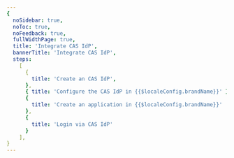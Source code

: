 ```yaml
---
{
  noSidebar: true,
  noToc: true,
  noFeedback: true,
  fullWidthPage: true,
  title: 'Integrate CAS IdP',
  bannerTitle: 'Integrate CAS IdP',
  steps:
    [
      {
        title: 'Create an CAS IdP',
      },
      { title: 'Configure the CAS IdP in {{$localeConfig.brandName}}' },
      {
        title: 'Create an application in {{$localeConfig.brandName}}'
      },
      {
        title: 'Login via CAS IdP'
      }
    ],
}
---
```


<IntegrationDetail backLink="/guides/connections/enterprise"/>
